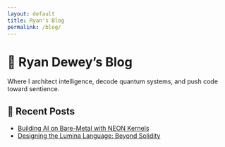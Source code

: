 ```yaml
---
layout: default
title: Ryan's Blog
permalink: /blog/
---
```


<h1>🧠 Ryan Dewey’s Blog</h1>
<p>Where I architect intelligence, decode quantum systems, and push code toward sentience.</p>

<div id="blog-list"></div>

<script src="blog.js"></script>

## 📝 Recent Posts

- [Building AI on Bare-Metal with NEON Kernels](2025-04-18-neon.html)
- [Designing the Lumina Language: Beyond Solidity](2025-04-18-lumina.html)
